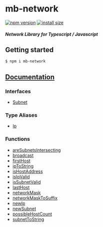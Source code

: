 # mb-network

[![npm version](https://img.shields.io/badge/npm-v2.0.0-orange)](https://www.npmjs.org/package/mb-network)
[![install size](https://packagephobia.com/badge?p=mb-network)](https://packagephobia.com/result?p=mb-network)

#### *Network Library for Typescript / Javascript*

## Getting started
```bash
$ npm i mb-network
```

## [Documentation](docs/globals.md)


### Interfaces

- [Subnet](docs/interfaces/Subnet.md)

### Type Aliases

- [Ip](docs/type-aliases/Ip.md)

### Functions

- [areSubnetsIntersecting](docs/functions/areSubnetsIntersecting.md)
- [broadcast](docs/functions/broadcast.md)
- [firstHost](docs/functions/firstHost.md)
- [ipToString](docs/functions/ipToString.md)
- [isHostAddress](docs/functions/isHostAddress.md)
- [isIpValid](docs/functions/isIpValid.md)
- [isSubnetValid](docs/functions/isSubnetValid.md)
- [lastHost](docs/functions/lastHost.md)
- [networkMask](docs/functions/networkMask.md)
- [networkMaskToSuffix](docs/functions/networkMaskToSuffix.md)
- [newIp](docs/functions/newIp.md)
- [newSubnet](docs/functions/newSubnet.md)
- [possibleHostCount](docs/functions/possibleHostCount.md)
- [subnetToString](docs/functions/subnetToString.md)